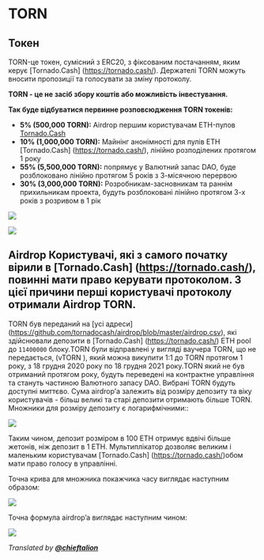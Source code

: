 # TORN

## Токен

TORN-це токен, сумісний з ERC20, з фіксованим постачанням, яким керує [Tornado.Cash] (https://tornado.cash/). Держателі TORN можуть вносити пропозиції та голосувати за зміну протоколу.

**TORN - це не засіб збору коштів або можливість інвестування.**

**Так буде відбуватися первинне розповсюдження TORN токенів:**

* **5% \(500,000 TORN\):** Airdrop першим користувачам ETH-пулов [Tornado.Cash](https://tornado.cash/)
* **10% \(1,000,000 TORN\):** Майнінг анонімності для пулів ETH [Tornado.Cash] (https://tornado.cash/), лінійно розподілених протягом 1 року
* **55% \(5,500,000 TORN\):** попрямує у Валютний запас DAO, буде розблоковано лінійно протягом 5 років з 3-місячною перервою
* **30% \(3,000,000 TORN\):** Розробникам-засновникам та раннім прихильникам проекта, будуть розблоковані лінійно протягом 3-х років з розривом в 1 рік

![](.gitbook/assets/1-bjggju1rn4_qoxgcljfneq.png)

![](.gitbook/assets/1-gmc0jw8zr5xfvrk5zyqmya.png)

## Airdrop <a id="f04d"></a>Користувачі, які з самого початку вірили в [Tornado.Cash] (https://tornado.cash/), повинні мати право керувати протоколом. З цієї причини перші користувачі протоколу отримали Airdrop TORN.

TORN був переданий на [усі адреси] (https://github.com/tornadocash/airdrop/blob/master/airdrop.csv), які здійснювали депозити в [Tornado.Cash] (https://tornado.cash/) ETH pool до `11400000` блоку.TORN були відправлені у вигляді ваучера TORN, що не передається, (vTORN \), який можна викупити 1:1 до TORN протягом 1 року, з 18 грудня 2020 року по 18 грудня 2021 року.TORN який не був отриманий протягом року, будуть переведені на контрактне управління та стануть частиною Валютного запасу DAO. Вибрані TORN будуть доступні миттєво. 
Сума airdrop’а залежить від розміру депозиту та віку користувачів - більш великі та старі депозити отримають більше TORN. Множники для розміру депозиту є логарифмічними::

![](.gitbook/assets/1-ogfrad8p3gez14zh4jndiq-2x.png)



Таким чином, депозит розміром в 100 ETH отримує вдвічі більше жетонів, ніж депозит в 1 ETH. Мультиплікатор дозволяє великим і маленьким користувачам [Tornado.Cash] (https://tornado.cash/)обом мати право голосу в управлінні.

Точна крива для множника покажчика часу виглядає наступним образом:

![](.gitbook/assets/1-bje88nlnkbe29-zcs5agkw-2x.png)

Точна формула airdrop’a виглядає наступним чином:

![](.gitbook/assets/1-megm4amqrrkx0qxva9iska-2x.png)

_Translated by_ [_**@chieftalion**_](https://torn.community/u/chieftalion/)


